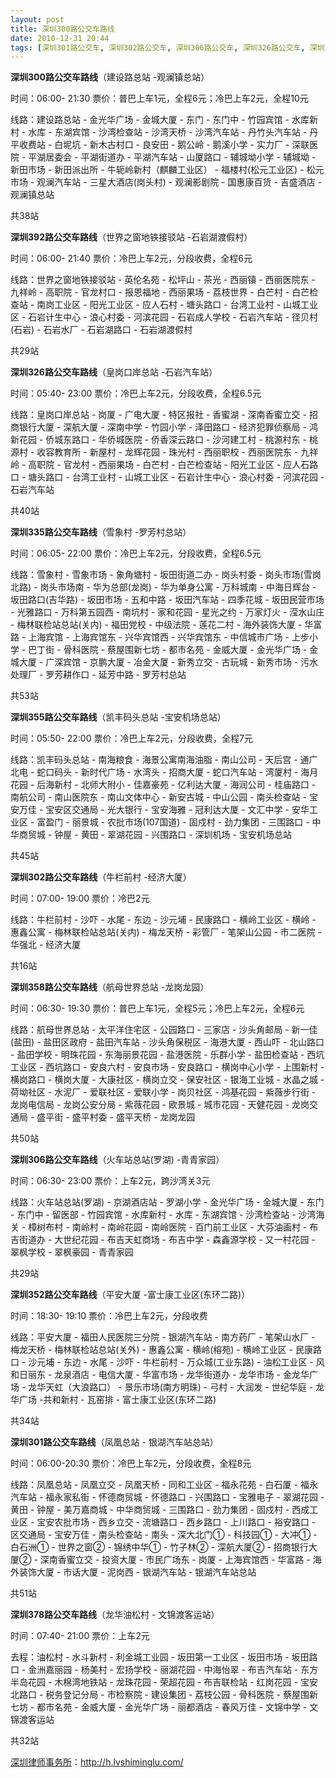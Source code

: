 ```yaml
---
layout: post
title: 深圳300路公交车路线
date: 2010-12-31 20:44
tags: [深圳301路公交车, 深圳302路公交车, 深圳306路公交车, 深圳326路公交车, 深圳335路公交车, 深圳352路公交车, 深圳355路公交车, 深圳358路公交车, 深圳378路公交车, 深圳392路公交车, 深圳公交, 深圳分类信息网站]
---
```

<strong>深圳300路公交车路线</strong>（建设路总站 -观澜镇总站）

时间：06:00- 21:30  票价：普巴上车1元，全程6元；冷巴上车2元，全程10元

线路：建设路总站 - 金光华广场 - 金城大厦 - 东门 - 东门中 - 竹园宾馆 - 水库新村 - 水库 - 东湖宾馆 - 沙湾检查站 - 沙湾天桥 - 沙湾汽车站 - 丹竹头汽车站 - 丹平收费站 - 白坭坑 - 新木古村口 - 良安田 - 鹅公岭 - 鹅溪小学 - 实力厂 - 深联医院 - 平湖居委会 - 平湖街道办 - 平湖汽车站 - 山厦路口 - 辅城坳小学 - 辅城坳 - 新田市场 - 新田派出所 - 牛轭岭新村（麒麟工业区） - 福楼村(松元工业区) - 松元市场 - 观澜汽车站 - 三星大酒店(岗头村) - 观澜影剧院 - 国惠康百货 - 吉盛酒店 - 观澜镇总站

共38站

<strong>深圳392路公交车路线</strong>（世界之窗地铁接驳站 -石岩湖渡假村）

时间：06:00- 21:40  票价：冷巴上车2元，分段收费，全程6元

线路：世界之窗地铁接驳站 - 英伦名苑 - 松坪山 - 茶光 - 西丽镇 - 西丽医院东 - 九祥岭 - 高职院 - 官龙村口 - 报恩福地 - 西丽果场 - 荔枝世界 - 白芒村 - 白芒检查站 - 南岗工业区 - 阳光工业区 - 应人石村 - 塘头路口 - 台湾工业村 - 山城工业区 - 石岩计生中心 - 浪心村委 - 河滨花园 - 石岩成人学校 - 石岩汽车站 - 径贝村(石岩) - 石岩水厂 - 石岩湖路口 - 石岩湖渡假村

共29站

<strong>深圳326路公交车路线</strong>（皇岗口岸总站 -石岩汽车站）

时间：05:40- 23:00  票价：冷巴上车2元，分段收费，全程6.5元

线路：皇岗口岸总站 - 岗厦 - 广电大厦 - 特区报社 - 香蜜湖 - 深南香蜜立交 - 招商银行大厦 - 深航大厦 - 深南中学 - 竹园小学 - 泽田路口 - 经济犯罪侦察局 - 鸿新花园 - 侨城东路口 - 华侨城医院 - 侨香深云路口 - 沙河建工村 - 桃源村东 - 桃源村 - 收容教育所 - 新屋村 - 龙辉花园 - 珠光村 - 西丽职校 - 西丽医院东 - 九祥岭 - 高职院 - 官龙村 - 西丽果场 - 白芒村 - 白芒检查站 - 阳光工业区 - 应人石路口 - 塘头路口 - 台湾工业村 - 山城工业区 - 石岩计生中心 - 浪心村委 - 河滨花园 - 石岩汽车站

共40站

<strong>深圳335路公交车路线</strong>（雪象村 -罗芳村总站）

时间：06:05- 22:00  票价：冷巴上车2元，分段收费，全程6.5元

线路：雪象村 - 雪象市场 - 象角塘村 - 坂田街道二办 - 岗头村委 - 岗头市场(雪岗北路) - 岗头市场南 - 华为总部(龙岗) - 华为单身公寓 - 万科城南 - 中海日辉台 - 坂田路口(吉华路) - 坂田市场 - 五和中路 - 坂田汽车站 - 四季花城 - 坂田民营市场 - 光雅路口 - 万科第五园西 - 南坑村 - 家和花园 - 星光之约 - 万家灯火 - 滢水山庄 - 梅林联检站总站(关内) - 福田党校 - 中级法院 - 莲花二村 - 海外装饰大厦 - 华富路 - 上海宾馆 - 上海宾馆东 - 兴华宾馆西 - 兴华宾馆东 - 中信城市广场 - 上步小学 - 巴丁街 - 骨科医院 - 蔡屋围新七坊 - 都市名苑 - 金威大厦 - 金光华广场 - 金城大厦 - 广深宾馆 - 京鹏大厦 - 冶金大厦 - 新秀立交 - 古玩城 - 新秀市场 - 污水处理厂 - 罗芳耕作口 - 延芳中路 - 罗芳村总站

共53站

<strong>深圳355路公交车路线</strong>（凯丰码头总站 -宝安机场总站）

时间：05:50- 22:00  票价：冷巴上车2元，分段收费，全程7元

线路：凯丰码头总站 - 南海粮食 - 海景公寓南海油脂 - 南山公司 - 天后宫 - 通广北电 - 蛇口码头 - 新时代广场 - 水湾头 - 招商大厦 - 蛇口汽车站 - 湾厦村 - 海月花园 - 后海新村 - 北师大附小 - 佳嘉豪苑 - 亿利达大厦 - 海润公司 - 桂庙路口 - 南航公司 - 南山医院东 - 南山文体中心 - 新安古城 - 中山公园 - 南头检查站 - 宝安万佳 - 宝安区交通局 - 光大银行 - 宝安海雅 - 冠利达大厦 - 文汇中学 - 安华工业区 - 富盈门 - 丽景城 - 农批市场(107国道) - 固戍村 - 劲力集团 - 三围路口 - 中华商贸城 - 钟屋 - 黄田 - 翠湖花园 - 兴围路口 - 深圳机场 - 宝安机场总站

共45站

<strong>深圳302路公交车路线</strong>（牛栏前村 -经济大厦）

时间：07:00- 19:00  票价：冷巴2元

线路：牛栏前村 - 沙吓 - 水尾 - 东边 - 沙元埔 - 民康路口 - 横岭工业区 - 横岭 - 惠鑫公寓 - 梅林联检站总站(关内) - 梅龙天桥 - 彩管厂 - 笔架山公园 - 市二医院 - 华强北 - 经济大厦

共16站

<strong>深圳358路公交车路线</strong>（航母世界总站 -龙岗龙园）

时间：06:30- 19:30  票价：普巴上车1元，全程5元；冷巴上车2元，全程6元

线路：航母世界总站 - 太平洋住宅区 - 公园路口 - 三家店 - 沙头角邮局 - 新一佳(盐田) - 盐田区政府 - 盐田汽车站 - 沙头角保税区 - 海港大厦 - 西山吓 - 北山路口 - 盐田学校 - 明珠花园 - 东海丽景花园 - 盐港医院 - 乐群小学 - 盐田检查站 - 西坑工业区 - 西坑路口 - 安良六村 - 安良市场 - 安良路口 - 横岗中心小学 - 上围新村 - 横岗路口 - 横岗大厦 - 大康社区 - 横岗立交 - 保安社区 - 银海工业城 - 水晶之城 - 荷坳社区 - 水泥厂 - 爱联社区 - 爱联小学 - 岗贝社区 - 鸿基花园 - 紫薇步行街 - 龙岗电信局 - 龙岗公安分局 - 紫薇花园 - 欧景城 - 城市花园 - 天健花园 - 龙岗交通局 - 盛平街 - 盛平村委 - 盛平天桥 - 龙岗龙园

共50站

<strong>深圳306路公交车路线</strong>（火车站总站(罗湖) -青青家园）

时间：06:30- 23:00  票价：上车2元，跨沙湾关3元

线路：火车站总站(罗湖) - 京湖酒店站 - 罗湖小学 - 金光华广场 - 金城大厦 - 东门 - 东门中 - 留医部 - 竹园宾馆 - 水库新村 - 水库 - 东湖宾馆 - 沙湾检查站 - 沙湾海关 - 樟树布村 - 南岭村 - 南岭花园 - 南岭医院 - 百门前工业区 - 大芬油画村 - 布吉街道办 - 大世纪花园 - 布吉天虹商场 - 布吉中学 - 森鑫源学校 - 又一村花园 - 翠枫学校 - 翠枫豪园 - 青青家园

共29站

<strong>深圳352路公交车路线</strong>（平安大厦 -富士康工业区(东环二路)）

时间：18:30- 19:10  票价：冷巴上车2元，分段收费

线路：平安大厦 - 福田人民医院三分院 - 银湖汽车站 - 南方药厂 - 笔架山水厂 - 梅龙天桥 - 梅林联检站总站(关外) - 惠鑫公寓 - 横岭(榕苑) - 横岭工业区 - 民康路口 - 沙元埔 - 东边 - 水尾 - 沙吓 - 牛栏前村 - 万众城(工业东路) - 油松工业区 - 风和日丽东 - 龙泉酒店 - 电信大厦 - 华富市场 - 龙华街道办 - 龙华市场 - 金龙华广场 - 龙华天虹（大浪路口） - 景乐市场(南方明珠) - 弓村 - 大润发 - 世纪华庭 - 龙华广场 -共和新村 - 瓦窑排 - 富士康工业区(东环二路)

共34站

<strong>深圳301路公交车路线</strong>（凤凰总站 - 银湖汽车站总站）

时间：06:00-20:30  票价：冷巴上车2元，分段收费，全程8元

线路：凤凰总站 - 凤凰立交 - 凤凰天桥 - 同和工业区 - 福永花苑 - 白石厦 - 福永汽车站 - 福永家私街 - 怀德商贸城 - 怀德路口 - 兴围路口 - 宝雅电子 - 翠湖花园 - 黄田 - 钟屋 - 美万嘉商城 - 中华商贸城 - 三围路口 - 劲力集团 - 固戍村 - 西成工业区 - 宝安农批市场 - 西乡立交 - 流塘路口 - 西乡路口 - 上川路口 - 裕安路口 - 区交通局 - 宝安万佳 - 南头检查站 - 南头 - 深大北门① - 科技园① - 大冲① - 白石洲① - 世界之窗② - 锦绣中华① - 竹子林② - 深航大厦② - 招商银行大厦② - 深南香蜜立交 - 投资大厦 - 市民广场东 - 岗厦 - 上海宾馆西 - 华富路 - 海外装饰大厦 - 市话大厦 - 泥岗西 - 银湖汽车站 - 银湖汽车站总站

共51站

<strong>深圳378路公交车路线</strong>（龙华油松村 - 文锦渡客运站）

时间：07:40- 21:00 票价：上车2元

去程：油松村 - 水斗新村 - 利金城工业园 - 坂田第一工业区 - 坂田市场 - 坂田路口 - 金洲嘉丽园 - 杨美村 - 宏扬学校 - 丽湖花园 - 中海怡翠 - 布吉汽车站 - 东方半岛花园 - 木棉湾地铁站 - 龙珠花园 - 荣超花园 - 布吉联检站 - 红岗花园 - 宝安北路口 - 税务登记分局 - 市检察院 - 建设集团 - 荔枝公园 - 骨科医院 - 蔡屋围新七坊 - 都市名苑 - 金威大厦 - 金光华广场 - 丽都酒店 - 春风万佳 - 文锦中学 - 文锦渡客运站

共32站

<a href="http://h.lvshiminglu.com/">深圳律师事务所</a>：<a href="http://h.lvshiminglu.com/">http://h.lvshiminglu.com/</a>


